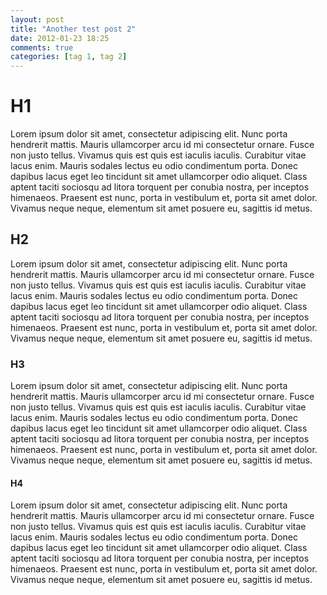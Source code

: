 ```yaml
---
layout: post
title: "Another test post 2"
date: 2012-01-23 18:25
comments: true
categories: [tag 1, tag 2]
---
```


# H1
Lorem ipsum dolor sit amet, consectetur adipiscing elit. Nunc porta hendrerit mattis. Mauris ullamcorper arcu id mi consectetur ornare. Fusce non justo tellus. Vivamus quis est quis est iaculis iaculis. Curabitur vitae lacus enim. Mauris sodales lectus eu odio condimentum porta. Donec dapibus lacus eget leo tincidunt sit amet ullamcorper odio aliquet. Class aptent taciti sociosqu ad litora torquent per conubia nostra, per inceptos himenaeos. Praesent est nunc, porta in vestibulum et, porta sit amet dolor. Vivamus neque neque, elementum sit amet posuere eu, sagittis id metus.

## H2
Lorem ipsum dolor sit amet, consectetur adipiscing elit. Nunc porta hendrerit mattis. Mauris ullamcorper arcu id mi consectetur ornare. Fusce non justo tellus. Vivamus quis est quis est iaculis iaculis. Curabitur vitae lacus enim. Mauris sodales lectus eu odio condimentum porta. Donec dapibus lacus eget leo tincidunt sit amet ullamcorper odio aliquet. Class aptent taciti sociosqu ad litora torquent per conubia nostra, per inceptos himenaeos. Praesent est nunc, porta in vestibulum et, porta sit amet dolor. Vivamus neque neque, elementum sit amet posuere eu, sagittis id metus.

### H3
Lorem ipsum dolor sit amet, consectetur adipiscing elit. Nunc porta hendrerit mattis. Mauris ullamcorper arcu id mi consectetur ornare. Fusce non justo tellus. Vivamus quis est quis est iaculis iaculis. Curabitur vitae lacus enim. Mauris sodales lectus eu odio condimentum porta. Donec dapibus lacus eget leo tincidunt sit amet ullamcorper odio aliquet. Class aptent taciti sociosqu ad litora torquent per conubia nostra, per inceptos himenaeos. Praesent est nunc, porta in vestibulum et, porta sit amet dolor. Vivamus neque neque, elementum sit amet posuere eu, sagittis id metus.

#### H4
Lorem ipsum dolor sit amet, consectetur adipiscing elit. Nunc porta hendrerit mattis. Mauris ullamcorper arcu id mi consectetur ornare. Fusce non justo tellus. Vivamus quis est quis est iaculis iaculis. Curabitur vitae lacus enim. Mauris sodales lectus eu odio condimentum porta. Donec dapibus lacus eget leo tincidunt sit amet ullamcorper odio aliquet. Class aptent taciti sociosqu ad litora torquent per conubia nostra, per inceptos himenaeos. Praesent est nunc, porta in vestibulum et, porta sit amet dolor. Vivamus neque neque, elementum sit amet posuere eu, sagittis id metus.